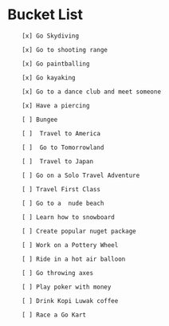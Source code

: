 # Bucket List
        [x] Go Skydiving

        [x] Go to shooting range

        [x] Go paintballing

        [x] Go kayaking

        [x] Go to a dance club and meet someone

        [x] Have a piercing

        [ ] Bungee

        [ ]  Travel to America

        [ ]  Go to Tomorrowland

        [ ]  Travel to Japan

        [ ] Go on a Solo Travel Adventure
        
        [ ] Travel First Class

        [ ] Go to a  nude beach

        [ ] Learn how to snowboard

        [ ] Create popular nuget package

        [ ] Work on a Pottery Wheel

        [ ] Ride in a hot air balloon

        [ ] Go throwing axes

        [ ] Play poker with money

        [ ] Drink Kopi Luwak coffee

        [ ] Race a Go Kart